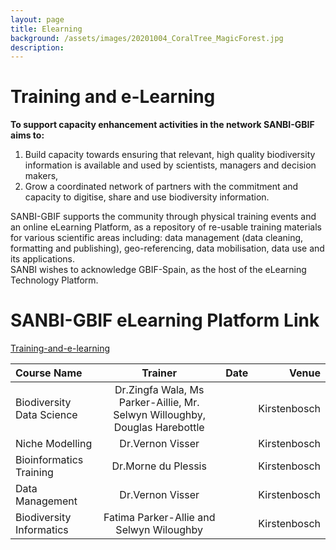 ```yaml
---
layout: page
title: Elearning
background: /assets/images/20201004_CoralTree_MagicForest.jpg
description: 
---
```


# Training and e-Learning

**To support capacity enhancement activities in the network SANBI-GBIF aims to:** 

1. Build capacity towards ensuring that relevant, high quality biodiversity information is
available and used by scientists, managers and decision makers,
2. Grow a coordinated network of partners with the commitment and capacity to
digitise, share and use biodiversity information.

SANBI-GBIF supports the community through physical training events and an online eLearning Platform, as a repository of re-usable training materials for various
scientific areas including: data management (data cleaning, formatting and publishing), geo-referencing, data mobilisation, data use and its applications.  
SANBI wishes to acknowledge GBIF-Spain, as the host of the eLearning Technology Platform. 

# SANBI-GBIF eLearning Platform Link 
[Training-and-e-learning](https://elearning.gbif.es) 

| Course Name     | Trainer     | Date    |Venue |
| :------------- | :----------: | :----------: |----------:|
|Biodiversity Data Science | Dr.Zingfa Wala, Ms Parker-Aillie, Mr. Selwyn Willoughby, Douglas Harebottle   ||Kirstenbosch|
|Niche Modelling|Dr.Vernon Visser||Kirstenbosch|
|Bioinformatics Training|Dr.Morne du Plessis| |Kirstenbosch|
|Data Management| Dr.Vernon Visser| |Kirstenbosch|
|Biodiversity Informatics|Fatima Parker-Allie and Selwyn Wiloughby||Kirstenbosch|
